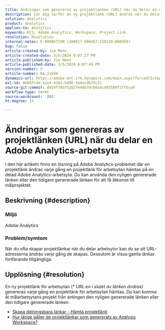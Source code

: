 ```yaml
---
title: Ändringar som genereras av projektlänken (URL) när du delar en Adobe Analytics-arbetsyta
description: Lär dig varför en ny projektlänk (URL) ändras när du delar en Adobe Analytics-arbetsyta. Du kan antingen använda den gamla länken eller den nya länken för åtkomst.
solution: Analytics
product: Analytics
applies-to: Analytics
keywords: KCS, Adobe Analytics, Workspace, Project Link
resolution: Resolution
internal-notes: E-000867190 (200817-000457/210120-000509)
bug: false
article-created-by: Jim Menn
article-created-date: 3/5/2024 8:07:27 PM
article-published-by: Jim Menn
article-published-date: 3/5/2024 8:07:49 PM
version-number: 5
article-number: KA-21698
dynamics-url: https://adobe-ent.crm.dynamics.com/main.aspx?forceUCI=1&pagetype=entityrecord&etn=knowledgearticle&id=a1fe9afb-2bdb-ee11-904d-6045bd006268
exl-id: 8bb8fc3e-a1ed-4261-b496-3e6acdb79c21
source-git-commit: dd19f78d752827e48b7dc68adcd95500f2ffbca0
workflow-type: tm+mt
source-wordcount: '202'
ht-degree: 1%

---
```


# Ändringar som genereras av projektlänken (URL) när du delar en Adobe Analytics-arbetsyta


I den här artikeln finns en lösning på Adobe Analytics-problemet där en projektlänk ändras varje gång en projektlänk för arbetsytan hämtas på en delad Adobe Analytics-arbetsyta. Du kan använda den nyligen genererade länken eller den tidigare genererade länken för att få åtkomst till målprojektet.

## Beskrivning {#description}


### Miljö

Adobe Analytics

### Problem/symtom

När du ofta skapar projektlänkar när du delar arbetsytor kan du se att URL-adresserna ändras varje gång de skapas. Dessutom är vissa gamla länkar fortfarande tillgängliga.


## Upplösning {#resolution}


En ny projektlänk för arbetsytan (\* *URL:en i slutet av länken ändras*) genereras varje gång en projektlänk för arbetsytan hämtas. Du kan komma åt målarbetsytans projekt från antingen den nyligen genererade länken eller den tidigare genererade länken.

- [Skapa delningsbara länkar - Hämta projektlänk](https://experienceleague.adobe.com/docs/analytics/analyze/analysis-workspace/curate-share/shareable-links.html)
- [Hur länge gäller de projektlänkar som genererats av Analysis Workspace?](https://experienceleague.adobe.com/docs/experience-cloud-kcs/kbarticles/KA-21274.html)
